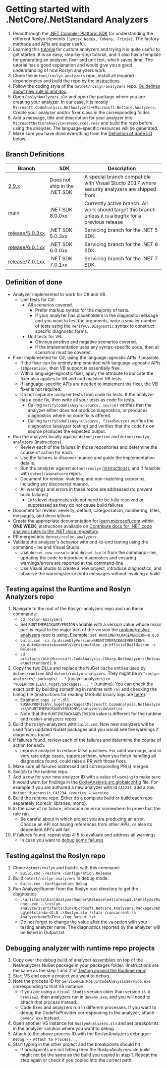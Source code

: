 # Getting started with .NetCore/.NetStandard Analyzers

1. Read through the [.NET Compiler Platform SDK](https://learn.microsoft.com/dotnet/csharp/roslyn-sdk/) for understanding the different Roslyn elements `(Syntax Nodes, Tokens, Trivia)`. The factory methods and APIs are super useful.  
2. Learning this [tutorial](https://learn.microsoft.com/dotnet/csharp/roslyn-sdk/tutorials/how-to-write-csharp-analyzer-code-fix) for custom analyzers and trying it is quite useful to get started. It is an easy, step-by-step tutorial, and it also has a template for generating an analyzer, fixer and unit test, which saves time. The tutorial has a good explanation and would give you a good understanding of how Roslyn analyzers work.
3. Clone the `dotnet/roslyn-analyzers` repo, install all required dependencies and build the repo by the [instructions](https://github.com/dotnet/roslyn-analyzers#getting-started).
4. Follow the coding style of the `dotnet/roslyn-analyzers` repo. [Guidelines about new rule id and doc](https://github.com/dotnet/roslyn-analyzers/blob/main/GuidelinesForNewRules.md).
5. Open `RoslynAnalyzers.sln` and open the package where you are creating your analyzer. In our case, it is mostly `Microsoft.CodeAnalysis.NetAnalyzers`->`Microsoft.NetCore.Analyzers`. Create your analyzer and/or fixer class in the corresponding folder.
6. Add a message, title and description for your analyzer into `MicrosoftNetCoreAnalyzersResources.resx` and build the repo before using the analyzer. The language-specific resources will be generated.
7. Make sure you have done everything from the [Definition of done list](#definition-of-done) below.

## Branch Definitions

|Branch| SDK | Description|
|--------|--------|--------|
|[2.9.x](https://github.com/dotnet/roslyn-analyzers/tree/2.9.x)| Does not ship in the .NET SDK | A special branch compatible with Visual Studio 2017 where security analyzers are shipped from.
|[main](https://github.com/dotnet/roslyn-analyzers/tree/main)| .NET SDK 8.0.0xx  | Currently active branch. All work should target this branch unless it is a bugfix for a previous release
|[release/5.0.3xx](https://github.com/dotnet/roslyn-analyzers/tree/release/5.0.3xx)| .NET SDK 5.0.3xx | Servicing branch for the .NET 5 SDK.
|[release/6.0.1xx](https://github.com/dotnet/roslyn-analyzers/tree/release/6.0.1xx)| .NET SDK 6.0.0xx | Servicing branch for the .NET 6 SDK.
|[release/7.0.1xx](https://github.com/dotnet/roslyn-analyzers/tree/release/7.0.1xx)| .NET SDK 7.0.1xx | Servicing branch for the .NET 7 SDK.

## Definition of done

- Analyzer implemented to work for C# and VB.
  - Unit tests for C#:
    - All scenarios covered.
      - Prefer markup syntax for the majority of tests.
      - If your analyzer has placeholders in the diagnostic message and you want to test the arguments, write a smaller number of tests using the `VerifyCS.Diagnostic` syntax to construct specific diagnostic forms.
    - Unit tests for VB:
      - Obvious positive and negative scenarios covered.
      - If the implementation uses any syntax-specific code, then all scenarios must be covered.
- Fixer implemented for C#, using the language-agnostic APIs if possible.
  - If the fixer can be entirely implemented with language-agnostic APIs `(IOperation)`, then VB support is essentially free.
  - With a language-agnostic fixer, apply the attribute to indicate the fixer also applies to VB and add mainline VB tests.
  - If language-specific APIs are needed to implement the fixer, the VB fixer is not required.
  - Do not separate analyzer tests from code fix tests. If the analyzer has a code fix, then write all your tests as code fix tests.
    - Calling `VerifyCodeFixAsync(source, source)` verifies that the analyzer either does not produce diagnostics, or produces diagnostics where no code fix is offered.
    - Calling `VerifyCodeFixAsync(source, fixedSource)` verifies the diagnostics (analyzer testing) and verifies that the code fix on source produces the expected output.
- Run the analyzer locally against `dotnet/runtime` and `dotnet/roslyn-analyzers` [(instructions)](#testing-against-the-runtime-and-roslyn-analyzers-repo).
  - Review each of the failures in those repositories and determine the course of action for each.
  - Use the failures to discover nuance and guide the implementation details.
  - Run the analyzer against `dotnet/roslyn` [(instructions)](#testing-against-the-roslyn-repo), and if feasible with `dotnet/aspnetcore` repos.
  - Document for review: matching and non-matching scenarios, including any discovered nuance.
  - All warnings and errors in these repos are addressed (to prevent build failures)
    - `Info` level diagnostics do not need to be fully resolved or suppressed as they do not cause build failures
- Document for review: severity, default, categorization, numbering, titles, messages, and descriptions.
- Create the appropriate documentation for [learn.microsoft.com](https://github.com/dotnet/docs/tree/main/docs/fundamentals/code-analysis/quality-rules) within **ONE WEEK**, instructions available on [Contribute docs for .NET code analysis rules to the .NET docs repository](https://learn.microsoft.com/contribute/dotnet/dotnet-contribute-code-analysis).
- PR merged into `dotnet/roslyn-analyzers`.
- Validate the analyzer's behavior with end-to-end testing using the command-line and Visual Studio:
  - Use `dotnet new console` and `dotnet build` from the command-line, updating the code to introduce diagnostics and ensuring warnings/errors are reported at the command-line
  - Use Visual Studio to create a new project, introduce diagnostics, and observe the warnings/errors/info messages without invoking a build

## Testing against the Runtime and Roslyn Analyzers repo

1. Navigate to the root of the Roslyn-analyzers repo and run these commands:
    - `cd roslyn-analyzers`
    - Set `RUNTIMEPACKAGEVERSION` variable with a version value whose major part is equal to the major part of the version the [runtime](https://github.com/dotnet/runtime/blob/main/eng/Versions.props#L53)/[roslyn-analyzers](https://github.com/dotnet/roslyn-analyzers/blob/main/eng/Versions.props#L50) repo is using. Example: `set RUNTIMEPACKAGEVERSION=8.0.0`
    - `build.cmd -ci /p:AssemblyVersion=%RUNTIMEPACKAGEVERSION% /p:AutoGenerateAssemblyVersion=false /p:OfficialBuild=true -c Release`
    - `cd artifacts\bin\Microsoft.CodeAnalysis.CSharp.NetAnalyzers\Release\netstandard2.0`
2. Copy the two DLLs and replace the NuGet cache entries used by `dotnet/runtime` and `dotnet/roslyn-analyzers`. They might be in `"roslyn-analyzers/.packages/..."` (roslyn-analyzers) or `"%USERPROFILE%/.nuget/packages/... "` (runtime). You can check the exact path by building something in runtime with `/bl` and checking the binlog file (instructions for reading MSBuild binary logs are [here](https://github.com/dotnet/msbuild/blob/main/documentation/wiki/Binary-Log.md#replaying-a-binary-log)).
    - Example: `copy /y *.dll %USERPROFILE%\.nuget\packages\Microsoft.CodeAnalysis.NetAnalyzers\%RUNTIMEPACKAGEVERSION%\analyzers\dotnet\cs`
    - Note that the `RUNTIMEPACKAGEVERSION` value is different for the runtime and roslyn-analyzers repos
3. Build the roslyn-analyzers with `build.cmd`. Now new analyzers will be used from updated NuGet packages and you would see the warnings if diagnostics found.
4. If failures found, review each of the failures and determine the course of action for each.
    - Improve analyzer to reduce false positives. Fix valid warnings, and in very rare edge cases, suppress them, when you finish handling all diagnostics found, could raise a PR with those fixes.
5. Make sure all failures addressed and corresponding PR(s) merged.
6. Switch to the runtime repo.
7. Add a row for your new analyzer ID with a value of `warning` to make sure it would warn for findings in the [CodeAnalysis.src.globalconfig](https://github.com/dotnet/runtime/blob/main/eng/CodeAnalysis.src.globalconfig) file. For example if you are authored a new analyzer with id `CA1234`, add a row: `dotnet_diagnostic.CA1234.severity = warning`
8. Build the runtime repo. Either do a complete build or build each repo separately (coreclr, libraries, mono).
9. In the case of no failure, introduce an error somewhere to prove that the rule ran.
    - Be careful about in which project you are producing an error. Choose an API not having references from other APIs, or else its dependent API's will fail.
10. If failures found, repeat step 4-5 to evaluate and address all warnings.
    - In case you want to [debug some failures](#debugging-analyzer-with-runtime-repo-projects).

## Testing against the Roslyn repo

1. Clone `dotnet/roslyn` and build it with this command:
    - `Build.cmd -restore -Configuration Release`
2. Build `dotnet/roslyn-analyzers` in debug mode:
    - `Build.cmd -Configuration Debug`
3. Run AnalyzerRunner from the Roslyn root directory to get the diagnostics.
    - `.\artifacts\bin\AnalyzerRunner\Release\netcoreapp3.1\AnalyzerRunner.exe ..\roslyn-analyzers\artifacts\bin\Microsoft.NetCore.Analyzers.Package\Debug\netstandard2.0 .\Roslyn.sln /stats /concurrent /a AnalyzerNameToTest /log Output.txt`
    - Do not forget to change the value after the `/a` option with your testing analyzer name.
The diagnostics reported by the analyzer will be listed in Output.txt.

## Debugging analyzer with runtime repo projects

1. Copy over the debug build of analyzer assemblies on top of the NetAnalyzers NuGet package in your packages folder. (Instructions are the same as the step 1 and 2 of [Testing against the Runtime repo](#testing-against-the-runtime-and-roslyn-analyzers-repo))
2. Start VS and open a project you want to debug
3. Note the process ID for `ServiceHub.RoslynCodeAnalysisService.exe` corresponding to that VS instance
    - If you are using a `Visual Studio` version older than version `16.8 Preview2`, then analyzers run in `devenv.exe`, and you will need to attach that process instead.
    - Code fixes and analyzers run in different processes. If you want to debug the CodeFixProvider corresponding to the analyzer, attach `devenv.exe` instead.
4. Open another VS instance for `RoslynAnalyzers.sln` and set breakpoints in the analyzer solution where you want to debug
5. Attach to the above process ID with the RoslynAnalyzers debugger: `Debug -> Attach to Process...`
6. Start typing in the other project and the breakpoints should hit
    - If breakpoints are not hitting then the RoslynAnalyzers.sln build might not be the same as the build you copied in step 1. Repeat the step again or check if you copied into the correct path.
